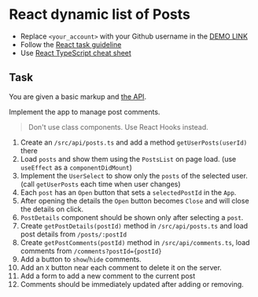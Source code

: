# React dynamic list of Posts
- Replace `<your_account>` with your Github username in the
  [DEMO LINK](https://ivanshulhan.github.io/react_dynamic-list-of-posts/)
- Follow the [React task guideline](https://github.com/mate-academy/react_task-guideline#react-tasks-guideline)
- Use [React TypeScript cheat sheet](https://mate-academy.github.io/fe-program/js/extra/react-typescript)

## Task
You are given a basic markup and [the API](https://mate-academy.github.io/fe-students-api/).

Implement the app to manage post comments.

> Don't use class components. Use React Hooks instead.

1. Create an `/src/api/posts.ts` and add a method `getUserPosts(userId)` there
2. Load `posts` and show them using the `PostsList` on page load. (use `useEffect` as a `componentDidMount`)
3. Implement the `UserSelect` to show only the `posts` of the selected user. (call `getUserPosts` each time when user changes)
4. Each `post` has an `Open` button that sets a `selectedPostId` in the `App`.
5. After opening the details the `Open` button becomes `Close` and will close the details on click.
6. `PostDetails` component should be shown only after selecting a `post`.
7. Create `getPostDetails(postId)` method in `/src/api/posts.ts` and load post details from `/posts/:postId`
8. Create `getPostComments(postId)` method in `/src/api/comments.ts`, load comments from `/comments?postId={postId}`
9. Add a button to `show`/`hide` comments.
10. Add an `X` button near each comment to delete it on the server.
11. Add a form to add a new comment to the current post
12. Comments should be immediately updated after adding or removing.

